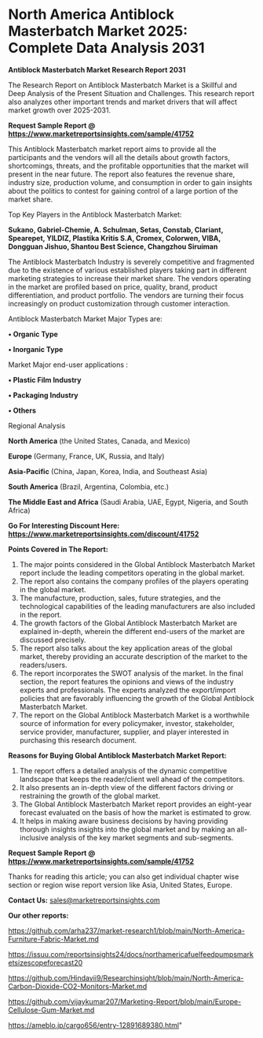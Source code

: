 # North America Antiblock Masterbatch Market 2025: Complete Data Analysis 2031

<strong>Antiblock Masterbatch Market Research Report 2031</strong>

The Research Report on Antiblock Masterbatch Market is a Skillful and Deep Analysis of the Present Situation and Challenges. This research report also analyzes other important trends and market drivers that will affect market growth over 2025-2031.

<strong>Request Sample Report @ <a href=https://www.marketreportsinsights.com/sample/41752>https://www.marketreportsinsights.com/sample/41752</a></strong>

This Antiblock Masterbatch market report aims to provide all the participants and the vendors will all the details about growth factors, shortcomings, threats, and the profitable opportunities that the market will present in the near future. The report also features the revenue share, industry size, production volume, and consumption in order to gain insights about the politics to contest for gaining control of a large portion of the market share.

Top Key Players in the Antiblock Masterbatch Market:

<strong>Sukano, Gabriel-Chemie, A. Schulman, Setas, Constab, Clariant, Spearepet, YILDIZ, Plastika Kritis S.A, Cromex, Colorwen, VIBA, Dongguan Jishuo, Shantou Best Science, Changzhou Siruiman</strong>

The Antiblock Masterbatch Industry is severely competitive and fragmented due to the existence of various established players taking part in different marketing strategies to increase their market share. The vendors operating in the market are profiled based on price, quality, brand, product differentiation, and product portfolio. The vendors are turning their focus increasingly on product customization through customer interaction.

Antiblock Masterbatch Market Major Types are:

<strong>•  Organic Type

•  Inorganic Type</strong>

Market Major end-user applications :

<strong>•  Plastic Film Industry

•  Packaging Industry

•  Others</strong>

Regional Analysis

</u><strong><b>North America</b></strong> (the United States, Canada, and Mexico)

<strong><b>Europe </b></strong>(Germany, France, UK, Russia, and Italy)

<strong><b>Asia-Pacific</b></strong> (China, Japan, Korea, India, and Southeast Asia)

<strong><b>South America</b></strong> (Brazil, Argentina, Colombia, etc.)

<strong><b>The Middle East and Africa</b></strong> (Saudi Arabia, UAE, Egypt, Nigeria, and South Africa)

<strong>Go For Interesting Discount Here: <a href=https://www.marketreportsinsights.com/discount/41752>https://www.marketreportsinsights.com/discount/41752</a></strong>

<strong>Points Covered in The Report:</strong>
<ol>
  <li>The major points considered in the Global Antiblock Masterbatch Market report include the leading competitors operating in the global market.</li>
  <li>The report also contains the company profiles of the players operating in the global market.</li>
  <li>The manufacture, production, sales, future strategies, and the technological capabilities of the leading manufacturers are also included in the report.</li>
  <li>The growth factors of the Global Antiblock Masterbatch Market are explained in-depth, wherein the different end-users of the market are discussed precisely.</li>
  <li>The report also talks about the key application areas of the global market, thereby providing an accurate description of the market to the readers/users.</li>
  <li>The report incorporates the SWOT analysis of the market. In the final section, the report features the opinions and views of the industry experts and professionals. The experts analyzed the export/import policies that are favorably influencing the growth of the Global Antiblock Masterbatch Market.</li>
  <li>The report on the Global Antiblock Masterbatch Market is a worthwhile source of information for every policymaker, investor, stakeholder, service provider, manufacturer, supplier, and player interested in purchasing this research document.</li>
</ol>
<strong>Reasons for Buying Global Antiblock Masterbatch Market Report:</strong>

<ol>
  <li>The report offers a detailed analysis of the dynamic competitive landscape that keeps the reader/client well ahead of the competitors.</li>
  <li>It also presents an in-depth view of the different factors driving or restraining the growth of the global market.</li>
  <li>The Global Antiblock Masterbatch Market report provides an eight-year forecast evaluated on the basis of how the market is estimated to grow.</li>
  <li>It helps in making aware business decisions by having providing thorough insights insights into the global market and by making an all-inclusive analysis of the key market segments and sub-segments.</li>
</ol>
<strong>Request Sample Report @ <a href=https://www.marketreportsinsights.com/sample/41752>https://www.marketreportsinsights.com/sample/41752</a></strong>


Thanks for reading this article; you can also get individual chapter wise section or region wise report version like Asia, United States, Europe.

<strong>Contact Us:</strong>
sales@marketreportsinsights.com

<strong>Our other reports:</strong>

<a href=https://github.com/arha237/market-research1/blob/main/North-America-Furniture-Fabric-Market.md>https://github.com/arha237/market-research1/blob/main/North-America-Furniture-Fabric-Market.md</a>

<a href=https://issuu.com/reportsinsights24/docs/northamericafuelfeedpumpsmarketsizescopeforecast20>https://issuu.com/reportsinsights24/docs/northamericafuelfeedpumpsmarketsizescopeforecast20</a>

<a href=https://github.com/Hindavii9/Researchinsight/blob/main/North-America-Carbon-Dioxide-CO2-Monitors-Market.md>https://github.com/Hindavii9/Researchinsight/blob/main/North-America-Carbon-Dioxide-CO2-Monitors-Market.md</a>

<a href=https://github.com/vijaykumar207/Marketing-Report/blob/main/Europe-Cellulose-Gum-Market.md>https://github.com/vijaykumar207/Marketing-Report/blob/main/Europe-Cellulose-Gum-Market.md</a>

<a href=https://ameblo.jp/cargo656/entry-12891689380.html>https://ameblo.jp/cargo656/entry-12891689380.html</a>"
